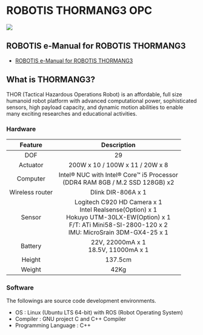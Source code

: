 # ROBOTIS THORMANG3 OPC
![](https://github.com/ROBOTIS-GIT/emanual/blob/master/assets/images/platform/thormang3/thormang3.png)

## ROBOTIS e-Manual for ROBOTIS THORMANG3
- [ROBOTIS e-Manual for ROBOTIS THORMANG3](http://emanual.robotis.com/docs/en/platform/thormang3/introduction/)

## What is THORMANG3?
THOR (Tactical Hazardous Operations Robot) is an affordable, full size humanoid robot platform with advanced
computational power, sophisticated sensors, high payload capacity, and dynamic motion abilities to enable many exciting researches and educational activities.

### Hardware
|Feature|Description|
|:---:|:---:|
|DOF|29|
|Actuator|200W x 10 / 100W x 11 / 20W x 8|
|Computer|Intel® NUC with Intel® Core™ i5 Processor<br />(DDR4 RAM 8GB / M.2 SSD 128GB) x2|
|Wireless router|Dlink DIR-806A x 1|
|Sensor|Logitech C920 HD Camera x 1<br />Intel Realsense(Option) x 1<br />Hokuyo UTM-30LX-EW(Option) x 1<br />F/T: ATi Mini58-SI-2800-120 x 2<br />IMU: MicroSrain 3DM-GX4-25 x 1|
|Battery|22V, 22000mA x 1<br />18.5V, 11000mA x 1|
|Height|137.5cm|
|Weight|42Kg|
 
### Software
The followings are source code development environments.
- OS : Linux (Ubuntu LTS 64-bit) with ROS (Robot Operating System)
- Compiler : GNU project C and C++ Compiler
- Programming Language : C++